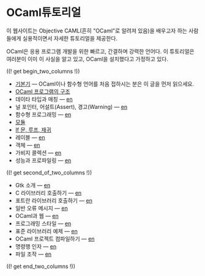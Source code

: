 <!-- ((! set title OCaml튜토리얼 !)) ((! set learn !)) -->
<!-- {{! input template/macros.mpp !}} -->

# OCaml튜토리얼

이 웹사이트는 Objective CAML(흔히 "OCaml"로 알려져 있음)을 배우고자 하는 사람들에게 실용적이면서 자세한 튜토리얼을 제공한다.

OCaml은 응용 프로그램 개발을 위한 빠르고, 간결하며 강력한 언어다. 이 튜토리얼은 여러분이 이미 이 사실을 알고 있고, OCaml을 설치했다고 가정하고 있다.

((! get begin_two_columns !))

* [기본기](basics.ko.html) — OCaml이나 함수형 언어를 처음 접하시는 분은 이 글을 먼저 읽으세요.
* [OCaml 프로그램의 구조](structure_of_ocaml_programs.ko.html)
* 데이타 타입과 매칭 — [en](data_types_and_matching.html)
* 널 포인터, 어설트(Assert), 경고(Warning)
  — [en](null_pointers_asserts_and_warnings.html)
* 함수형 프로그래밍 — [en](functional_programming.html)
* [모듈](modules.ko.html)
* [If 문, 루프, 재귀](if_statements_loops_and_recursion.ko.html)
* 레이블 — [en](labels.html)
* 객체 — [en](objects.html)
* 가비지 콜렉션 — [en](garbage_collection.html)
* 성능과 프로파일링 — [en](performance_and_profiling.html)

((! get second_of_two_columns !))

* Gtk 소개 — [en](introduction_to_gtk.html)
* C 라이브러리 호출하기 — [en](calling_c_libraries.html)
* 포트란 라이브러리 호출하기 — [en](calling_fortran_libraries.html)
* 일반 오류 메시지 — [en](common_error_messages.html)
* OCaml과 웹 — [en](ocaml_and_the_web.html)
* 프로그래밍 스타일 — [en](guidelines.html)
* 표준 라이브러리 예제 — [en](standard_library_examples.html)
* OCaml 프로젝트 컴파일하기 — [en](compiling_ocaml_projects.html)
* 명령행 인자 — [en](command-line_arguments.html)
* 파일 조작 — [en](file_manipulation.html)

((! get end_two_columns !))
